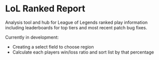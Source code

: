 # LoL Ranked Report

Analysis tool and hub for League of Legends ranked play information including leaderboards for top tiers and most recent patch bug fixes.

Currently in development:
- Creating a select field to choose region
- Calculate each players win/loss ratio and sort list by that percentage